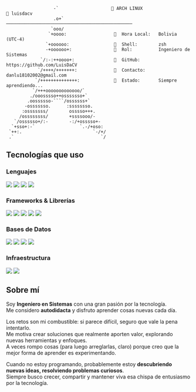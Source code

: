 
```
                  -`                     ARCH LINUX                       luisdacv
                  .o+`                   ────────────────────────────────────────────────
                 `ooo/                  
                `+oooo:                    Hora Local:   Bolivia (UTC-4)
               `+oooooo:                   Shell:        zsh
               -+oooooo+:                  Rol:          Ingeniero de Sistemas
             `/:-:++oooo+:                 GitHub:       https://github.com/LuisDaCV
            `/++++/+++++++:                Contacto:     danlu18102002@gmail.com
           `/++++++++++++++:               Estado:       Siempre aprendiendo...
          `/+++ooooooooooooo/`          
         ./ooosssso++osssssso+`        
        .oossssso-````/ossssss+`
       -osssssso.      :ssssssso.
      :osssssss/        osssso+++.
     /ossssssss/        +ssssooo/-
   `/ossssso+/:-        -:/+osssso+-
  `+sso+:-`                 `.-/+oso:
 `++:.                           `-/+/
 .`                                 `/
```


## Tecnologías que uso

<p align="center">

<!-- Lenguajes -->
<h3>Lenguajes</h3>
<p>
  <img src="https://img.shields.io/badge/Python-3776AB?style=for-the-badge&logo=python&logoColor=white" />
  <img src="https://img.shields.io/badge/JavaScript-F7DF1E?style=for-the-badge&logo=javascript&logoColor=black" />
  <img src="https://img.shields.io/badge/TypeScript-3178C6?style=for-the-badge&logo=typescript&logoColor=white" />
  <img src="https://img.shields.io/badge/PHP-777BB4?style=for-the-badge&logo=php&logoColor=white" />
</p>

<!-- Frameworks -->
<h3>Frameworks & Librerías</h3>
<p>
  <img src="https://img.shields.io/badge/FastAPI-009688?style=for-the-badge&logo=fastapi&logoColor=white" />
  <img src="https://img.shields.io/badge/NestJS-E0234E?style=for-the-badge&logo=nestjs&logoColor=white" />
  <img src="https://img.shields.io/badge/React-20232A?style=for-the-badge&logo=react&logoColor=61DAFB" />
  <img src="https://img.shields.io/badge/Laravel-FF2D20?style=for-the-badge&logo=laravel&logoColor=white" />
  <img src="https://img.shields.io/badge/TailwindCSS-06B6D4?style=for-the-badge&logo=tailwindcss&logoColor=white" />
</p>

<!-- Bases de Datos -->
<h3>Bases de Datos</h3>
<p>
  <img src="https://img.shields.io/badge/SQLite-003B57?style=for-the-badge&logo=sqlite&logoColor=white" />
  <img src="https://img.shields.io/badge/MySQL-005E87?style=for-the-badge&logo=mysql&logoColor=white" />
  <img src="https://img.shields.io/badge/PostgreSQL-336791?style=for-the-badge&logo=postgresql&logoColor=white" />
  <img src="https://img.shields.io/badge/MongoDB-47A248?style=for-the-badge&logo=mongodb&logoColor=white" />
</p>

<!-- Infraestructura -->
<h3>Infraestructura</h3>
<p>
  <img src="https://img.shields.io/badge/Docker-2496ED?style=for-the-badge&logo=docker&logoColor=white" />
  <img src="https://img.shields.io/badge/Linux-000000?style=for-the-badge&logo=linux&logoColor=white" />
</p>

</p>


## Sobre mí

Soy **Ingeniero en Sistemas** con una gran pasión por la tecnología.  
Me considero **autodidacta** y disfruto aprender cosas nuevas cada día.  

Los retos son mi combustible: si parece difícil, seguro que vale la pena intentarlo.  
Me motiva crear soluciones que realmente aporten valor, explorando nuevas herramientas y enfoques.  
A veces rompo cosas (para luego arreglarlas, claro) porque creo que la mejor forma de aprender es experimentando.  

Cuando no estoy programando, probablemente estoy **descubriendo nuevas ideas, resolviendo problemas curiosos**.  
Siempre busco crecer, compartir y mantener viva esa chispa de entusiasmo por la tecnología.

